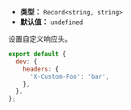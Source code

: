 - **类型：** `Record<string, string>`
- **默认值：** `undefined`

设置自定义响应头。

```js
export default {
  dev: {
    headers: {
      'X-Custom-Foo': 'bar',
    },
  },
};
```
